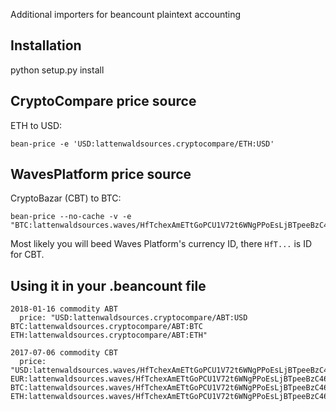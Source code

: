 Additional importers for beancount plaintext accounting

Installation
------------
python setup.py install

CryptoCompare price source
------------------------

ETH to USD:

	bean-price -e 'USD:lattenwaldsources.cryptocompare/ETH:USD'


WavesPlatform price source
------------------------

CryptoBazar (CBT) to BTC:

	bean-price --no-cache -v -e "BTC:lattenwaldsources.waves/HfTchexAmETtGoPCU1V72t6WNgPPoEsLjBTpeeBzC46L:BTC:BTC"

Most likely you will beed Waves Platform's currency ID, there `HfT...` is ID for CBT.

Using it in your .beancount file
------------------------

    2018-01-16 commodity ABT
      price: "USD:lattenwaldsources.cryptocompare/ABT:USD BTC:lattenwaldsources.cryptocompare/ABT:BTC ETH:lattenwaldsources.cryptocompare/ABT:ETH"

    2017-07-06 commodity CBT
      price: "USD:lattenwaldsources.waves/HfTchexAmETtGoPCU1V72t6WNgPPoEsLjBTpeeBzC46L:Ft8X1v1LTa1ABafufpaCWyVj8KkaxUWE6xBhW6sNFJck:USD EUR:lattenwaldsources.waves/HfTchexAmETtGoPCU1V72t6WNgPPoEsLjBTpeeBzC46L:Gtb1WRznfchDnTh37ezoDTJ4wcoKaRsKqKjJjy7nm2zU:EUR BTC:lattenwaldsources.waves/HfTchexAmETtGoPCU1V72t6WNgPPoEsLjBTpeeBzC46L:474jTeYx2r2Va35794tCScAXWJG9hU2HcgxzMowaZUnu:BTC ETH:lattenwaldsources.waves/HfTchexAmETtGoPCU1V72t6WNgPPoEsLjBTpeeBzC46L:8LQW8f7P5d5PZM7GtZEBgaqRPGSzS3DfPuiXrURJ4AJS:ETH"
